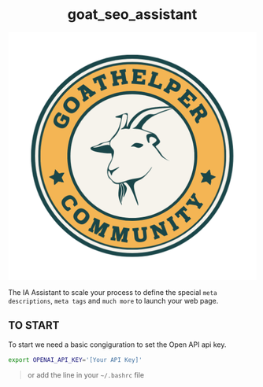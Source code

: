 <h1 align="center">goat_seo_assistant</h1>

<p align="center">
  <img src="doc/img/goat-logo.png" width="600px" />
</p>

The IA Assistant to scale your process to define the special `meta descriptions`, `meta tags` and `much more` to launch your web page.


## TO START

To start we need a basic congiguration to set the Open API api key.

``` bash
export OPENAI_API_KEY='[Your API Key]'
```
> or add the line in your `~/.bashrc` file
